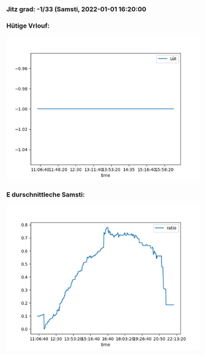 ### Jitz grad: -1/33 (Samsti, 2022-01-01 16:20:00

### Hütige Vrlouf:
![Graph](Today.png)

### E durschnittleche Samsti:
![Graph](Samsti.png)